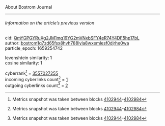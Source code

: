 About Bostrom Journal

---

###### Information on the article’s previous version  

cid: [QmYGPGYRuXg2JM1mq19YG2mVNxbSFY4eR74Y4DF5hp17bL](https://cyb.ai/ipfs/QmYGPGYRuXg2JM1mq19YG2mVNxbSFY4eR74Y4DF5hp17bL)  
author: [bostrom1q7zd65fsx8hvh788lyla8wxemlesf0djrhe0wa](https://cyb.ai/network/bostrom/contract/bostrom1q7zd65fsx8hvh788lyla8wxemlesf0djrhe0wa)  
particle_epoch: 1659254742  

levenshtein similarity: 1  
cosine similarity: 1  

cyberrank[^1] = [3557027255](https://lcd.bostrom.cybernode.ai/cyber/rank/v1beta1/rank/rank/QmYGPGYRuXg2JM1mq19YG2mVNxbSFY4eR74Y4DF5hp17bL)  
incoming cyberlinks count[^1] = [1](https://lcd.bostrom.cybernode.ai/cyber/rank/v1beta1/rank/backlinks/QmYGPGYRuXg2JM1mq19YG2mVNxbSFY4eR74Y4DF5hp17bL?pagination.page=0&pagination.per_page=1000)  
outgoing cyberlinks count[^1] = [2](https://lcd.bostrom.cybernode.ai/cyber/rank/v1beta1/rank/search/QmYGPGYRuXg2JM1mq19YG2mVNxbSFY4eR74Y4DF5hp17bL??pagination.page=0&pagination.per_page=1000)  

[^1]: Metrics snapshot was taken between blocks [4102944](https://cyb.ai/network/bostrom/block/4102944)-[4102984](https://cyb.ai/network/bostrom/block/4102984)

